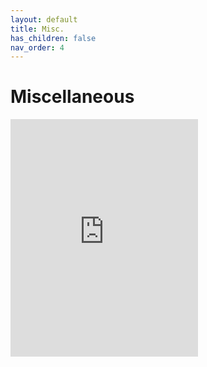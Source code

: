 ```yaml
---
layout: default
title: Misc.
has_children: false
nav_order: 4
---
```

# Miscellaneous
<iframe src="https://open.spotify.com/embed/playlist/05aI0hSqOQS5G7S6pYZv9q" width="300" height="380" frameborder="0" allowtransparency="true" allow="encrypted-media"></iframe>
